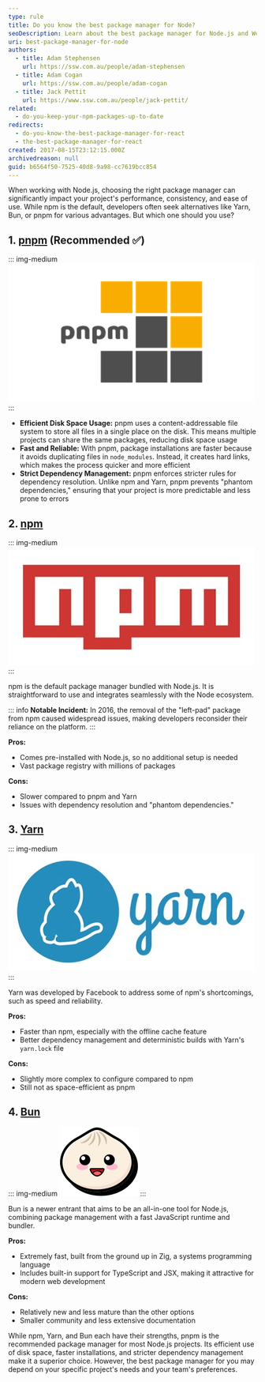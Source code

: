 ```yaml
---
type: rule
title: Do you know the best package manager for Node?
seoDescription: Learn about the best package manager for Node.js and Web Development
uri: best-package-manager-for-node
authors:
  - title: Adam Stephensen
    url: https://ssw.com.au/people/adam-stephensen
  - title: Adam Cogan
    url: https://ssw.com.au/people/adam-cogan
  - title: Jack Pettit
    url: https://www.ssw.com.au/people/jack-pettit/
related:
  - do-you-keep-your-npm-packages-up-to-date
redirects:
  - do-you-know-the-best-package-manager-for-react
  - the-best-package-manager-for-react
created: 2017-08-15T23:12:15.000Z
archivedreason: null
guid: b6564f50-7525-40d8-9a98-cc7619bcc854
---
```

When working with Node.js, choosing the right package manager can significantly impact your project's performance, consistency, and ease of use. While npm is the default, developers often seek alternatives like Yarn, Bun, or pnpm for various advantages. But which one should you use? 

<!--endintro-->

## 1. [pnpm](https://pnpm.io/) (Recommended ✅)

::: img-medium
![](pnpm-logo.png)
:::

* **Efficient Disk Space Usage:** pnpm uses a content-addressable file system to store all files in a single place on the disk. This means multiple projects can share the same packages, reducing disk space usage
* **Fast and Reliable:** With pnpm, package installations are faster because it avoids duplicating files in `node_modules`. Instead, it creates hard links, which makes the process quicker and more efficient
* **Strict Dependency Management:** pnpm enforces stricter rules for dependency resolution. Unlike npm and Yarn, pnpm prevents "phantom dependencies," ensuring that your project is more predictable and less prone to errors

## 2. [npm](https://www.npmjs.com/)

::: img-medium
![](npm-logo.jpg)
:::

npm is the default package manager bundled with Node.js. It is straightforward to use and integrates seamlessly with the Node ecosystem.

::: info
**Notable Incident:** In 2016, the removal of the "left-pad" package from npm caused widespread issues, making developers reconsider their reliance on the platform.
:::

**Pros:**

* Comes pre-installed with Node.js, so no additional setup is needed
* Vast package registry with millions of packages

**Cons:**

* Slower compared to pnpm and Yarn
* Issues with dependency resolution and "phantom dependencies."

## 3. [Yarn](https://yarnpkg.com/)

::: img-medium
![](yarn-logo.jpg)
:::

Yarn was developed by Facebook to address some of npm's shortcomings, such as speed and reliability.

**Pros:**

* Faster than npm, especially with the offline cache feature
* Better dependency management and deterministic builds with Yarn's `yarn.lock` file

**Cons:**

* Slightly more complex to configure compared to npm
* Still not as space-efficient as pnpm

## 4. [Bun](https://bun.sh/)

::: img-medium
![](logo.svg)
:::

Bun is a newer entrant that aims to be an all-in-one tool for Node.js, combining package management with a fast JavaScript runtime and bundler.

**Pros:**

* Extremely fast, built from the ground up in Zig, a systems programming language
* Includes built-in support for TypeScript and JSX, making it attractive for modern web development

**Cons:**

* Relatively new and less mature than the other options
* Smaller community and less extensive documentation

While npm, Yarn, and Bun each have their strengths, pnpm is the recommended package manager for most Node.js projects. Its efficient use of disk space, faster installations, and stricter dependency management make it a superior choice. However, the best package manager for you may depend on your specific project's needs and your team's preferences.
